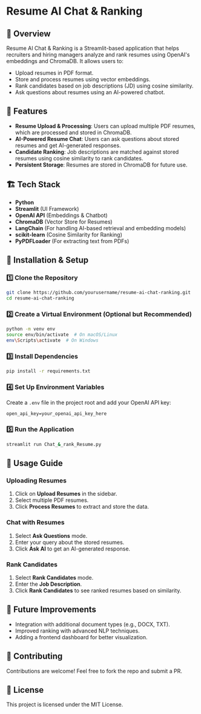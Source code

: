 # Resume AI Chat & Ranking

## 📄 Overview
Resume AI Chat & Ranking is a Streamlit-based application that helps recruiters and hiring managers analyze and rank resumes using OpenAI's embeddings and ChromaDB. It allows users to:
- Upload resumes in PDF format.
- Store and process resumes using vector embeddings.
- Rank candidates based on job descriptions (JD) using cosine similarity.
- Ask questions about resumes using an AI-powered chatbot.

## 🚀 Features
- **Resume Upload & Processing**: Users can upload multiple PDF resumes, which are processed and stored in ChromaDB.
- **AI-Powered Resume Chat**: Users can ask questions about stored resumes and get AI-generated responses.
- **Candidate Ranking**: Job descriptions are matched against stored resumes using cosine similarity to rank candidates.
- **Persistent Storage**: Resumes are stored in ChromaDB for future use.

## 🏗️ Tech Stack
- **Python**
- **Streamlit** (UI Framework)
- **OpenAI API** (Embeddings & Chatbot)
- **ChromaDB** (Vector Store for Resumes)
- **LangChain** (For handling AI-based retrieval and embedding models)
- **scikit-learn** (Cosine Similarity for Ranking)
- **PyPDFLoader** (For extracting text from PDFs)

## 🔧 Installation & Setup
### 1️⃣ Clone the Repository
```bash
git clone https://github.com/yourusername/resume-ai-chat-ranking.git
cd resume-ai-chat-ranking
```

### 2️⃣ Create a Virtual Environment (Optional but Recommended)
```bash
python -m venv env
source env/bin/activate  # On macOS/Linux
env\Scripts\activate  # On Windows
```

### 3️⃣ Install Dependencies
```bash
pip install -r requirements.txt
```

### 4️⃣ Set Up Environment Variables
Create a `.env` file in the project root and add your OpenAI API key:
```
open_api_key=your_openai_api_key_here
```

### 5️⃣ Run the Application
```bash
streamlit run Chat_&_rank_Resume.py
```

## 🎯 Usage Guide
### **Uploading Resumes**
1. Click on **Upload Resumes** in the sidebar.
2. Select multiple PDF resumes.
3. Click **Process Resumes** to extract and store the data.

### **Chat with Resumes**
1. Select **Ask Questions** mode.
2. Enter your query about the stored resumes.
3. Click **Ask AI** to get an AI-generated response.

### **Rank Candidates**
1. Select **Rank Candidates** mode.
2. Enter the **Job Description**.
3. Click **Rank Candidates** to see ranked resumes based on similarity.

## 📌 Future Improvements
- Integration with additional document types (e.g., DOCX, TXT).
- Improved ranking with advanced NLP techniques.
- Adding a frontend dashboard for better visualization.

## 🤝 Contributing
Contributions are welcome! Feel free to fork the repo and submit a PR.

## 📜 License
This project is licensed under the MIT License.

